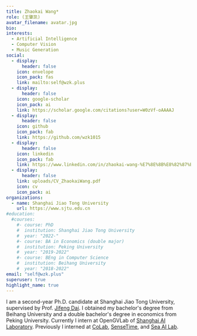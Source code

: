 ```yaml
---
title: Zhaokai Wang*
role: (王肇凯)
avatar_filename: avatar.jpg
bio: 
interests:
  - Artificial Intelligence
  - Computer Vision
  - Music Generation
social:
  - display:
      header: false
    icon: envelope
    icon_pack: fas
    link: mailto:self@wzk.plus
  - display:
      header: false
    icon: google-scholar
    icon_pack: ai
    link: https://scholar.google.com/citations?user=W0zVf-oAAAAJ
  - display:
      header: false
    icon: github
    icon_pack: fab
    link: https://github.com/wzk1015
  - display:
      header: false
    icon: linkedin
    icon_pack: fab
    link: https://www.linkedin.com/in/zhaokai-wang-%E7%8E%8B%E8%82%87%E5%87%AF-5428181aa/
  - display:
      header: false
    link: uploads/CV_ZhaokaiWang.pdf
    icon: cv
    icon_pack: ai
organizations:
  - name: Shanghai Jiao Tong University
    url: https://www.sjtu.edu.cn
#education:
  #courses:
    #- course: PhD
    #  institution: Shanghai Jiao Tong University
    #  year: "2022-"
    #- course: BA in Economics (double major)
    #  institution: Peking University
    #  year: "2019-2022"
    #- course: BEng in Computer Science
    #  institution: Beihang University
    #  year: "2018-2022"
email: "self@wzk.plus"
superuser: true
highlight_name: true
---
```

I am a second-year Ph.D. candidate at Shanghai Jiao Tong University, supervised by Prof. <a href="https://jifengdai.org/">Jifeng Dai</a>. I obtained my bachelor's degree from Beihang University and a double bachelor's degree in economics from Peking University. Currently I intern at OpenGVLab of [Shanghai AI Laboratory](https://www.shlab.org.cn/). Previously I interned at [CoLab](http://colalab.net/), [SenseTime](https://www.sensetime.com/), and <a href="https://sail.sea.com/">Sea AI Lab</a>.

